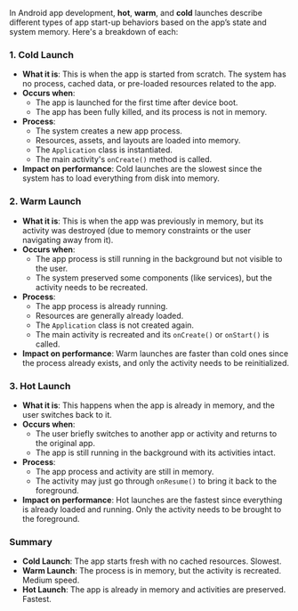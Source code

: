 
In Android app development, **hot**, **warm**, and **cold** launches describe different types of app start-up behaviors based on the app’s state and system memory. Here's a breakdown of each:

### 1. **Cold Launch**

- **What it is**: This is when the app is started from scratch. The system has no process, cached data, or pre-loaded resources related to the app.
- **Occurs when**:
    - The app is launched for the first time after device boot.
    - The app has been fully killed, and its process is not in memory.
- **Process**:
    - The system creates a new app process.
    - Resources, assets, and layouts are loaded into memory.
    - The `Application` class is instantiated.
    - The main activity's `onCreate()` method is called.
- **Impact on performance**: Cold launches are the slowest since the system has to load everything from disk into memory.

### 2. **Warm Launch**

- **What it is**: This is when the app was previously in memory, but its activity was destroyed (due to memory constraints or the user navigating away from it).
- **Occurs when**:
    - The app process is still running in the background but not visible to the user.
    - The system preserved some components (like services), but the activity needs to be recreated.
- **Process**:
    - The app process is already running.
    - Resources are generally already loaded.
    - The `Application` class is not created again.
    - The main activity is recreated and its `onCreate()` or `onStart()` is called.
- **Impact on performance**: Warm launches are faster than cold ones since the process already exists, and only the activity needs to be reinitialized.

### 3. **Hot Launch**

- **What it is**: This happens when the app is already in memory, and the user switches back to it.
- **Occurs when**:
    - The user briefly switches to another app or activity and returns to the original app.
    - The app is still running in the background with its activities intact.
- **Process**:
    - The app process and activity are still in memory.
    - The activity may just go through `onResume()` to bring it back to the foreground.
- **Impact on performance**: Hot launches are the fastest since everything is already loaded and running. Only the activity needs to be brought to the foreground.

### Summary

- **Cold Launch**: The app starts fresh with no cached resources. Slowest.
- **Warm Launch**: The process is in memory, but the activity is recreated. Medium speed.
- **Hot Launch**: The app is already in memory and activities are preserved. Fastest.